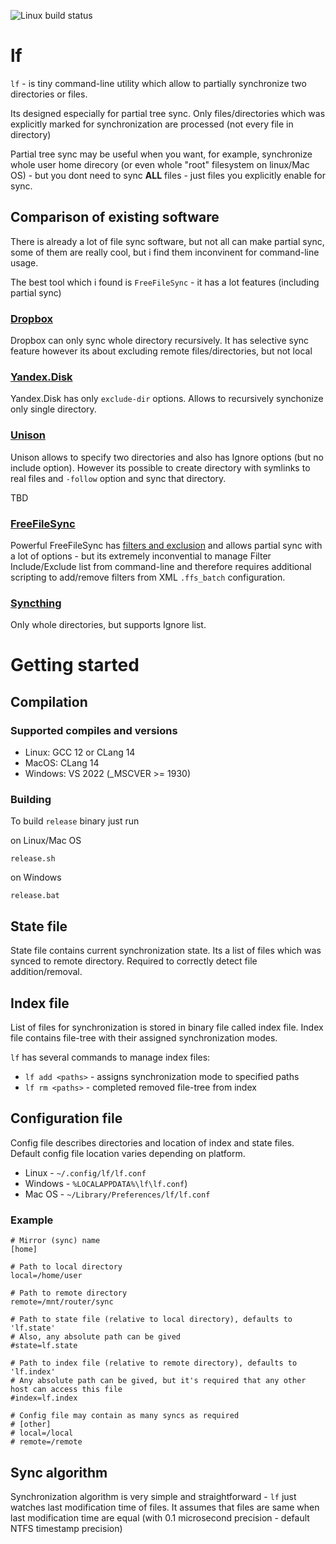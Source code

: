 ![Linux build status](https://github.com/acc15/lf/actions/workflows/linux.yml/badge.svg "Linux build status")

# lf

`lf` - is tiny command-line utility which allow to partially synchronize two directories or files.

Its designed especially for partial tree sync. Only files/directories which was explicitly marked for synchronization are processed (not every file in directory)

Partial tree sync may be useful when you want, for example, synchronize whole user home direcory (or even whole "root" filesystem on linux/Mac OS) - but you dont need to sync **ALL** files - just files you explicitly enable for sync. 

## Comparison of existing software

There is already a lot of file sync software, but not all can make partial sync, some of them are really cool, but i find them inconvinent for command-line usage. 

The best tool which i found is `FreeFileSync` - it has a lot features (including partial sync)

### [Dropbox](https://www.dropbox.com/)

Dropbox can only sync whole directory recursively. 
It has selective sync feature however its about excluding remote files/directories, but not local 

### [Yandex.Disk](https://disk.yandex.ru/)

Yandex.Disk has only `exclude-dir` options. Allows to recursively synchonize only single directory.

### [Unison](https://www.cis.upenn.edu/~bcpierce/unison/) 

Unison allows to specify two directories and also has Ignore options (but no include option). However its possible to create directory with symlinks to real files and `-follow` option and sync that directory. 

TBD

### [FreeFileSync](https://freefilesync.org/) 

Powerful FreeFileSync has [filters and exclusion](https://freefilesync.org/manual.php?topic=exclude-files) and allows partial sync with a lot of options - but its extremely inconvential to manage Filter Include/Exclude list from command-line and therefore requires additional scripting to add/remove filters from XML `.ffs_batch` configuration.

### [Syncthing](https://syncthing.net/)

Only whole directories, but supports Ignore list.

# Getting started

## Compilation

### Supported compiles and versions

* Linux: GCC 12 or CLang 14
* MacOS: CLang 14
* Windows: VS 2022 (_MSCVER >= 1930)

### Building

To build `release` binary just run 

on Linux/Mac OS

    release.sh

on Windows

    release.bat

## State file

State file contains current synchronization state.
Its a list of files which was synced to remote directory. 
Required to correctly detect file addition/removal.

## Index file

List of files for synchronization is stored in binary file called index file. Index file contains file-tree with their assigned synchronization modes.

`lf` has several commands to manage index files:

- `lf add <paths>` - assigns synchronization mode to specified paths
- `lf rm <paths>` - completed removed file-tree from index

## Configuration file

Config file describes directories and location of index and state files.
Default config file location varies depending on platform.

* Linux - `~/.config/lf/lf.conf`
* Windows - `%LOCALAPPDATA%\lf\lf.conf`)
* Mac OS - `~/Library/Preferences/lf/lf.conf`

### Example

    # Mirror (sync) name
    [home]
    
    # Path to local directory
    local=/home/user
    
    # Path to remote directory
    remote=/mnt/router/sync
    
    # Path to state file (relative to local directory), defaults to 'lf.state'
    # Also, any absolute path can be gived
    #state=lf.state

    # Path to index file (relative to remote directory), defaults to 'lf.index'
    # Any absolute path can be gived, but it's required that any other host can access this file
    #index=lf.index

    # Config file may contain as many syncs as required
    # [other]
    # local=/local
    # remote=/remote

## Sync algorithm

Synchronization algorithm is very simple and straightforward - `lf`  just watches last modification time of files. It assumes that files are same when last modification time are equal (with 0.1 microsecond precision - default NTFS timestamp precision) 
